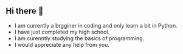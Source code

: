 ## Hi there 👋

- I am currently a brgginer in coding and only learn a bit in Python. 
- I have just completed my high school.
- I am curenntly studying the basics of programming.
- I would appreciate any help from you.
